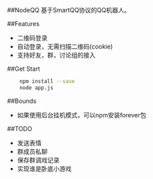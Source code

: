 ##NodeQQ
基于SmartQQ协议的QQ机器人。

##Features
*   二维码登录
*   自动登录，无需扫描二维码(cookie)
*   支持好友，群，讨论组的接入

##Get Start
``` bash
    npm install --save
    node app.js
```

##Bounds
*   如果使用后台挂机模式，可以npm安装forever包

##TODO
*  发送表情
*  群成员私聊
*  保存群调戏记录
*  实现谁是卧底小游戏